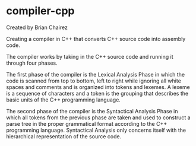 # compiler-cpp

Created by Brian Chairez

Creating a compiler in C++ that converts C++ source code into assembly code.

The compiler works by taking in the C++ source code and running it through four phases.

The first phase of the compiler is the Lexical Analysis Phase in which the code is scanned from top to bottom, left to right while ignoring all white spaces and comments and is organized into tokens and lexemes. 
A lexeme is a sequence of characters and a token is the grouping that describes the basic units of the C++ programming language. 

The second phase of the compiler is the Syntactical Analysis Phase in which all tokens from the previous phase are taken and used to construct a parse tree in the proper grammatical format according to the C++ programming language. 
Syntactical Analysis only concerns itself with the hierarchical representation of the source code.
